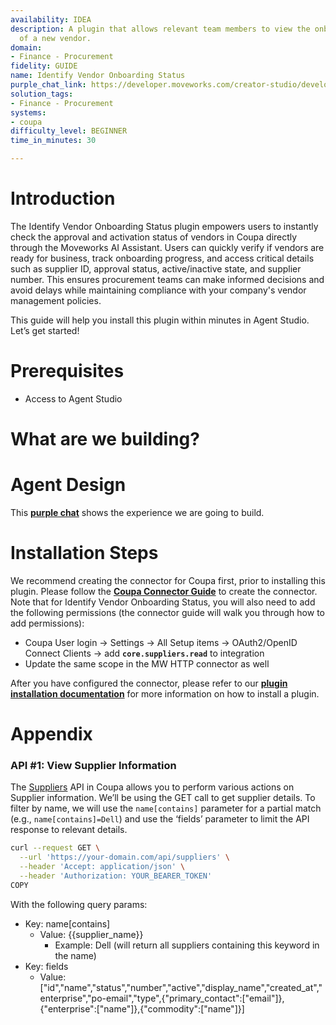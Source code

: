 ```yaml
---
availability: IDEA
description: A plugin that allows relevant team members to view the onboarding status
  of a new vendor.
domain:
- Finance - Procurement
fidelity: GUIDE
name: Identify Vendor Onboarding Status
purple_chat_link: https://developer.moveworks.com/creator-studio/developer-tools/purple-chat/?conversation=%7B%22startTimestamp%22%3A%2211%3A43%2BAM%22%2C%22messages%22%3A%5B%7B%22role%22%3A%22user%22%2C%22parts%22%3A%5B%7B%22richText%22%3A%22%3Cp%3EWhat%27s+the+onboarding+status+of+NewTech+Solutions%3F%3C%2Fp%3E%22%7D%5D%7D%2C%7B%22role%22%3A%22assistant%22%2C%22parts%22%3A%5B%7B%22reasoningSteps%22%3A%5B%7B%22status%22%3A%22success%22%2C%22richText%22%3A%22%3Cp%3EQueries+Coupa+for+NewTech+Solutions%27+onboarding+status.%3C%2Fp%3E%22%7D%5D%7D%2C%7B%22richText%22%3A%22The+current+onboarding+status+of+NewTech+Solutions+is+listed+below%3A%22%7D%2C%7B%22richText%22%3A%22%3Cb%3ENewTech+Solutions+-+Onboarding+Status%3C%2Fb%3E%3Cbr%3E%3Cp%3E%3Cb%3EStage%3A%3C%2Fb%3E+Pending+Approval%3Cbr%3E%3Cb%3EExpected+Completion%3A%3C%2Fb%3E+July+15%2C+2025%3Cbr%3E%3Cb%3EComments%3A%3C%2Fb%3E+Awaiting+final+document+signatures.%3C%2Fp%3E%22%7D%2C%7B%22buttons%22%3A%5B%7B%22style%22%3A%22filled%22%2C%22buttonText%22%3A%22View+Details+in+Coupa%22%7D%2C%7B%22style%22%3A%22outlined%22%2C%22buttonText%22%3A%22Update+Status%22%7D%2C%7B%22style%22%3A%22outlined%22%2C%22buttonText%22%3A%22Cancel%22%7D%5D%7D%5D%7D%5D%7D
solution_tags:
- Finance - Procurement
systems:
- coupa
difficulty_level: BEGINNER
time_in_minutes: 30

---
```


# **Introduction**

The Identify Vendor Onboarding Status plugin empowers users to instantly check the approval and activation status of vendors in Coupa directly through the Moveworks AI Assistant. Users can quickly verify if vendors are ready for business, track onboarding progress, and access critical details such as supplier ID, approval status, active/inactive state, and supplier number. This ensures procurement teams can make informed decisions and avoid delays while maintaining compliance with your company's vendor management policies.

This guide will help you install this plugin within minutes in Agent Studio. Let’s get started!

# **Prerequisites**

- Access to Agent Studio

# **What are we building?**

# **Agent Design**

This [**purple chat**](https://marketplace.moveworks.com/purple-chat?conversation=%7B%22startTimestamp%22%3A%2211%3A43%2BAM%22%2C%22messages%22%3A%5B%7B%22role%22%3A%22user%22%2C%22parts%22%3A%5B%7B%22richText%22%3A%22What%27s+the+onboarding+status+of+Dell%3F%22%7D%5D%7D%2C%7B%22role%22%3A%22assistant%22%2C%22parts%22%3A%5B%7B%22reasoningSteps%22%3A%5B%7B%22status%22%3A%22success%22%2C%22richText%22%3A%22Searching+Coupa+for+vendors+matching+%27Dell%27.%22%7D%5D%7D%2C%7B%22richText%22%3A%22I+found+a+few+vendors+matching+%27Dell%27.+Please+select+the+one+you%27re+looking+for%3A%3Cbr+xmlns%3D%5C%22http%3A%2F%2Fwww.w3.org%2F1999%2Fxhtml%5C%22+%2F%3E%3Cul+xmlns%3D%5C%22http%3A%2F%2Fwww.w3.org%2F1999%2Fxhtml%5C%22%3E%3Cli%3EDell+Technologies%3C%2Fli%3E%3Cli%3EDell+EMC%3C%2Fli%3E%3Cli%3EDell+Services%3C%2Fli%3E%3C%2Ful%3E%22%7D%5D%7D%2C%7B%22role%22%3A%22user%22%2C%22parts%22%3A%5B%7B%22richText%22%3A%22Dell+Technologies%22%7D%5D%7D%2C%7B%22role%22%3A%22assistant%22%2C%22parts%22%3A%5B%7B%22reasoningSteps%22%3A%5B%7B%22status%22%3A%22success%22%2C%22richText%22%3A%22Retrieving+full+vendor+details+for+Dell+Technologies+from+Coupa.%22%7D%5D%7D%2C%7B%22richText%22%3A%22%3Cp+xmlns%3D%5C%22http%3A%2F%2Fwww.w3.org%2F1999%2Fxhtml%5C%22%3E%3Cstrong%3EHere+are+the+details+for+Dell+Technologies%3A%3C%2Fstrong%3E%3Cbr+%2F%3E%3C%2Fp%3E%3Cul+xmlns%3D%5C%22http%3A%2F%2Fwww.w3.org%2F1999%2Fxhtml%5C%22%3E%3Cli%3E%3Cp%3E%3Cstrong%3EVendor+Name%3A%3C%2Fstrong%3E+Dell+Technologies%3C%2Fp%3E%3C%2Fli%3E%3C%2Ful%3E%3Cul+xmlns%3D%5C%22http%3A%2F%2Fwww.w3.org%2F1999%2Fxhtml%5C%22%3E%3Cli%3E%3Cp%3E%3Cstrong%3EStatus%3A%3C%2Fstrong%3E+Inactive%3C%2Fp%3E%3C%2Fli%3E%3C%2Ful%3E%3Cul+xmlns%3D%5C%22http%3A%2F%2Fwww.w3.org%2F1999%2Fxhtml%5C%22%3E%3Cli%3E%3Cp%3E%3Cstrong%3EOnboarding+Status%3A%3C%2Fstrong%3E+Pending+Approval%3C%2Fp%3E%3C%2Fli%3E%3C%2Ful%3E%3Cul+xmlns%3D%5C%22http%3A%2F%2Fwww.w3.org%2F1999%2Fxhtml%5C%22%3E%3Cli%3E%3Cp%3E%3Cstrong%3EPO+Email%3A%3C%2Fstrong%3E+%3Ca+rel%3D%5C%22noopener+noreferrer+nofollow%5C%22+class%3D%5C%22editor-link%5C%22+href%3D%5C%22mailto%3Aupgrade%2Bdellfr%40coupa.com%5C%22%3Eupgrade%2Bdellfr%40coupa.com%3C%2Fa%3E%3C%2Fp%3E%3C%2Fli%3E%3C%2Ful%3E%3Cul+xmlns%3D%5C%22http%3A%2F%2Fwww.w3.org%2F1999%2Fxhtml%5C%22%3E%3Cli%3E%3Cp%3E%3Cstrong%3ECreated+At%3A%3C%2Fstrong%3E+2016-09-29%3C%2Fp%3E%3C%2Fli%3E%3C%2Ful%3E%3Cul+xmlns%3D%5C%22http%3A%2F%2Fwww.w3.org%2F1999%2Fxhtml%5C%22%3E%3Cli%3E%3Cp%3E%3Cstrong%3EEnterprise%3A%3C%2Fstrong%3E+Global+Enterprise%3C%2Fp%3E%3C%2Fli%3E%3C%2Ful%3E%3Cul+xmlns%3D%5C%22http%3A%2F%2Fwww.w3.org%2F1999%2Fxhtml%5C%22%3E%3Cli%3E%3Cp%3E%3Cstrong%3ECommodity%3A%3C%2Fstrong%3E+Laptops%3C%2Fp%3E%3C%2Fli%3E%3C%2Ful%3E%3Cul+xmlns%3D%5C%22http%3A%2F%2Fwww.w3.org%2F1999%2Fxhtml%5C%22%3E%3Cli%3E%3Cp%3E%3Cstrong%3EPrimary+Contact+Email%3A%3C%2Fstrong%3E+%3Ca+rel%3D%5C%22noopener+noreferrer+nofollow%5C%22+class%3D%5C%22editor-link%5C%22+href%3D%5C%22mailto%3Aupgrade%2Bdellfr%40coupa.com%5C%22%3Eupgrade%2Bdellfr%40coupa.com%3C%2Fa%3E%3C%2Fp%3E%3C%2Fli%3E%3C%2Ful%3E%22%7D%2C%7B%22citations%22%3A%5B%7B%22connectorName%22%3A%22coupa%22%2C%22citationTitle%22%3A%22Dell+Technologies%22%7D%5D%7D%2C%7B%22richText%22%3A%22If+you+need+more+details+about+this+vendor+or+want+the+status+for+another+Dell+entity%2C+let+me+know%21%22%7D%5D%7D%5D%7D) shows the experience we are going to build.

# **Installation Steps**

We recommend creating the connector for Coupa first, prior to installing this plugin. Please follow the [**Coupa Connector Guide**](https://marketplace.moveworks.com/creator-studio/resources/connector?id=coupa) to create the connector. Note that for Identify Vendor Onboarding Status, you will also need to add the following permissions (the connector guide will walk you through how to add permissions):

- Coupa User login → Settings → All Setup items → OAuth2/OpenID Connect Clients → add **`core.suppliers.read`** to integration
- Update the same scope in the MW HTTP connector as well

After you have configured the connector, please refer to our [**plugin installation documentation**](https://help.moveworks.com/docs/ai-agent-marketplace-installation) for more information on how to install a plugin.

# **Appendix**

### **API #1: View Supplier Information**

The [Suppliers](https://compass.coupa.com/en-us/products/product-documentation/integration-technical-documentation/the-coupa-core-api/resources/reference-data-resources/suppliers-api-(suppliers)) API in Coupa allows you to perform various actions on Supplier information. We’ll be using the GET call to get supplier details. To filter by name, we will use the `name[contains]` parameter for a partial match (e.g., `name[contains]=Dell`) and use the ‘fields’ parameter to limit the API response to relevant details.

```bash
curl --request GET \
  --url 'https://your-domain.com/api/suppliers' \
  --header 'Accept: application/json' \
  --header 'Authorization: YOUR_BEARER_TOKEN'
COPY
```

With the following query params:

- Key: name[contains]
    - Value: {{supplier_name}}
        - Example: Dell (will return all suppliers containing this keyword in the name)
- Key: fields
    - Value: ["id","name","status","number","active","display_name","created_at","enterprise","po-email","type",{"primary_contact":["email"]},{"enterprise":["name"]},{"commodity":["name"]}]

